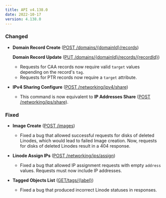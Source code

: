 ```yaml
---
title: API v4.138.0
date: 2022-10-17
version: 4.138.0
---
```


### Changed

- **Domain Record Create** ([POST /domains/{domainId}/records](/docs/api/domains/#domain-record-create))

    **Domain Record Update** ([PUT /domains/{domainId}/records/{recordId}](/docs/api/domains/#domain-record-update))
    - Requests for CAA records now require valid `target` values depending on the record's `tag`.
    - Requests for PTR records now require a `target` attribute.

- **IPv4 Sharing Configure** ([POST /networking/ipv4/share](/docs/api/networking/#ipv4-sharing-configure))
    - This command is now equivalent to **IP Addresses Share** ([POST /networking/ips/share](/docs/api/networking/#ip-addresses-share)).

### Fixed

- **Image Create** ([POST /images](/docs/api/images/#image-create))
    - Fixed a bug that allowed successful requests for disks of deleted Linodes, which would lead to failed Image creation. Now, requests for disks of deleted Linodes result in a 404 response.

- **Linode Assign IPs** ([POST /networking/ips/assign](/docs/api/networking/#linodes-assign-ips))
    - Fixed a bug that allowed IP assignment requests with empty `address` values. Requests must now include IP addresses.

- **Tagged Objects List** ([GET/tags/{label}](/docs/api/tags/#tagged-objects-list))
    - Fixed a bug that produced incorrect Linode statuses in responses.